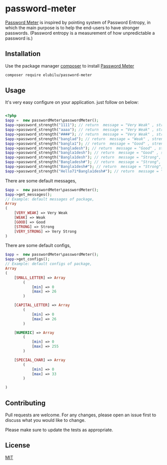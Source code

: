 # password-meter
[Password Meter](https://packagist.org/packages/elubilu/password-meter) is inspired by pointing system of Password Entropy, in which the main purpose is to help the end-users to have stronger passwords. (Password entropy is a measurement of how unpredictable a password is.)


## Installation

Use the package manager [composer](https://packagist.org/packages/elubilu/password-meter) to install [Password Meter](https://packagist.org/packages/elubilu/password-meter) 

```bash
composer require elubilu/password-meter

```

## Usage

It's very easy configure on your application. just follow on below: 

```php

<?php
$app =  new passwordMeter\passwordMeter();
$app->password_strength("1111"); // return  message = "Very Weak" , strength = 14  , percentage = 11%
$app->password_strength("aaaa"); // return  message = "Very Weak" , strength = 19 , percentage = 15%
$app->password_strength("####"); // return  message = "Very Weak" , strength = 21 , percentage = 17%
$app->password_strength("banglad"); // return  message = "Weak" , strength = 33  , percentage = 26%
$app->password_strength("bangla1"); // return  message = "Good" , strength = 37  , percentage = 29%
$app->password_strength("bangladesh"); // return  message = "Good" , strength = 48  , percentage = 38%
$app->password_strength("bangla1desh"); // return  message = "Good" , strength = 57 , percentage = 45%
$app->password_strength("Bangla1desh"); // return  message = "Strong", strength = 66, percentage = 52%
$app->password_strength("Bangladesh#"); // return  message = "Strong", strength = 71, percentage = 56%
$app->password_strength("Bangla1desh#"); // return  message = "Strong", strength = 79, percentage = 62%
$app->password_strength("Hello71*Bangla1desh#"); // return  message = "Very Strong" , strength = 132  , percentage = 100%
```

There are some default messages,
```php
$app =  new passwordMeter\passwordMeter();
$app->get_messages();
// Example: default messages of package, 
Array
(
    [VERY_WEAK] => Very Weak
    [WEAK] => Weak
    [GOOD] => Good
    [STRONG] => Strong
    [VERY_STRONG] => Very Strong
)

```

There are some default configs,
```php
$app =  new passwordMeter\passwordMeter();
$app->get_configs();
// Example: default configs of package, 
Array
(
    [SMALL_LETTER] => Array
        (
            [min] => 0
            [max] => 26
        )

    [CAPITAL_LETTER] => Array
        (
            [min] => 0
            [max] => 26
        )

    [NUMERIC] => Array
        (
            [min] => 0
            [max] => 255
        )

    [SPECIAL_CHAR] => Array
        (
            [min] => 0
            [max] => 33
        )

)

```


## Contributing
Pull requests are welcome. For any changes, please open an issue first to discuss what you would like to change.

Please make sure to update the tests as appropriate.

## License
[MIT](https://github.com/elubilu/password-meter/blob/master/LICENSE)













